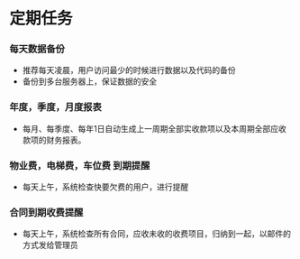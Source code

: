 # 定期任务


### 每天数据备份
* 推荐每天凌晨，用户访问最少的时候进行数据以及代码的备份
* 备份到多台服务器上，保证数据的安全

### 年度，季度，月度报表
* 每月、每季度、每年1日自动生成上一周期全部实收款项以及本周期全部应收款项的财务报表。

### 物业费，电梯费，车位费 到期提醒
* 每天上午，系统检查快要欠费的用户，进行提醒

### 合同到期收费提醒
* 每天上午，系统检查所有合同，应收未收的收费项目，归纳到一起，以邮件的方式发给管理员




